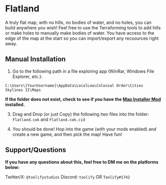 # Flatland

A truly flat map, with no hills, no bodies of water, and no holes, you can build anywhere you wish! Feel free to use the Terraforming tools to add hills or make holes to manually make bodies of water. You have access to the edge of the map at the start so you can import/export any recsources right away.

## Manual Installation

1. Go to the following path in a file exploring app (WinRar, Windows File Explorer, etc.):

`C:\Users\[YourUsername]\AppData\LocalLow\Colossal Order\Cities Skylines II\Maps`

**If the folder does not exist, check to see if you have the [Map Installer Mod](https://thunderstore.io/c/cities-skylines-ii/p/Cities2Modding/MapInstaller/) installed.**

3. Drag and Drop (or just Copy) the following two files into the folder:
   `Flatland.cok` and `Flatland.cok.cid`

4. You should be done! Hop into the game (with your mods enabled) and create a new game, and then pick the map! Have fun!

## Support/Questions

**If you have any questions about this, feel free to DM me on the platforms below:**

Twitter/X: `@toolifystudios`
Discord: `toolify` OR `Toolify#1742`

